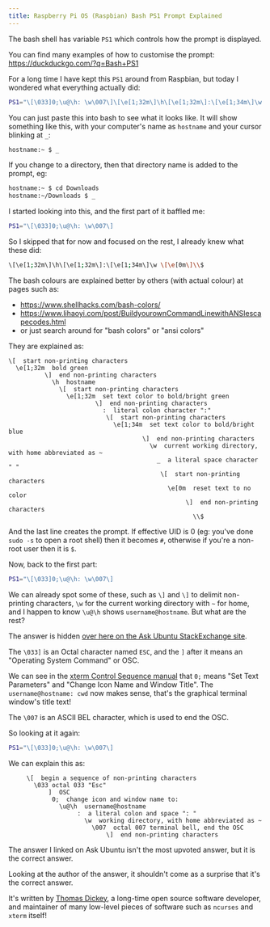 ```yaml
---
title: Raspberry Pi OS (Raspbian) Bash PS1 Prompt Explained
---
```


The bash shell has variable `PS1` which controls how the prompt is displayed.

You can find many examples of how to customise the prompt: <https://duckduckgo.com/?q=Bash+PS1>

For a long time I have kept this `PS1` around from Raspbian, but today I wondered what everything actually did:

```sh
PS1="\[\033]0;\u@\h: \w\007\]\[\e[1;32m\]\h\[\e[1;32m\]:\[\e[1;34m\]\w \[\e[0m\]\\$ "
```

You can just paste this into bash to see what it looks like. It will show something like this, with your computer's name as
`hostname` and your cursor blinking at `_`:

```sh
hostname:~ $ _
```

If you change to a directory, then that directory name is added to the prompt, eg:

```sh
hostname:~ $ cd Downloads
hostname:~/Downloads $ _
```

I started looking into this, and the first part of it baffled me:

```sh
PS1="\[\033]0;\u@\h: \w\007\]
```

So I skipped that for now and focused on the rest, I already knew what these did:

```sh
\[\e[1;32m\]\h\[\e[1;32m\]:\[\e[1;34m\]\w \[\e[0m\]\\$ 
```

The bash colours are explained better by others (with actual colour) at pages such as:

* <https://www.shellhacks.com/bash-colors/>
* <https://www.lihaoyi.com/post/BuildyourownCommandLinewithANSIescapecodes.html>
* or just search around for "bash colors" or "ansi colors"

They are explained as:

```
\[  start non-printing characters
  \e[1;32m  bold green
          \]  end non-printing characters
            \h  hostname
              \[  start non-printing characters
                \e[1;32m  set text color to bold/bright green
                        \]  end non-printing characters
                          :  literal colon character ":"
                           \[  start non-printing characters
                             \e[1;34m  set text color to bold/bright blue
                                     \]  end non-printing characters
                                       \w  current working directory, with home abbreviated as ~
                                         _  a literal space character " "
                                          \[  start non-printing characters
                                            \e[0m  reset text to no color
                                                 \]  end non-printing characters
                                                   \\$
```

And the last line creates the prompt. If effective UID is 0 (eg: you've done `sudo -s` to open a root shell) then it becomes
`#`, otherwise if you're a non-root user then it is `$`.

Now, back to the first part:

```sh
PS1="\[\033]0;\u@\h: \w\007\]
```

We can already spot some of these, such as `\]` and `\]` to delimit non-printing characters, `\w` for the current working
directory with `~` for home, and I happen to know `\u@\h` shows `username@hostname`. But what are the rest?

The answer is hidden [over here on the Ask Ubuntu StackExchange site](https://askubuntu.com/a/832382/704762).

The `\033]` is an Octal character named `ESC`, and the `]` after it means an "Operating System Command" or OSC.

We can see in the
[xterm Control Sequence manual](https://invisible-island.net/xterm/ctlseqs/ctlseqs.html#h2-Operating-System-Commands) that
`0;` means "Set Text Parameters" and "Change Icon Name and Window Title". The `username@hostname: cwd` now makes sense,
that's the graphical terminal window's title text!

The `\007` is an ASCII BEL character, which is used to end the OSC.

So looking at it again:

```sh
PS1="\[\033]0;\u@\h: \w\007\]
```

We can explain this as:

```
     \[  begin a sequence of non-printing characters
       \033 octal 033 "Esc"
           ]  OSC
            0;  change icon and window name to:
              \u@\h  username@hostname
                   :  a literal colon and space ": "
                     \w  working directory, with home abbreviated as ~
                       \007  octal 007 terminal bell, end the OSC
                           \]  end non-printing characters
```

The answer I linked on Ask Ubuntu isn't the most upvoted answer, but it is the correct answer.

Looking at the author of the answer, it shouldn't come as a surprise that it's the correct answer.

It's written by [Thomas Dickey](https://invisible-island.net/), a long-time open source software developer, and maintainer of
many low-level pieces of software such as `ncurses` and `xterm` itself!


